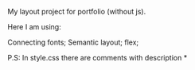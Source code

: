 My layout project for portfolio (without js).

Here I am using:

Connecting fonts;
Semantic layout;
flex;

P.S: In style.css there are comments with description *
